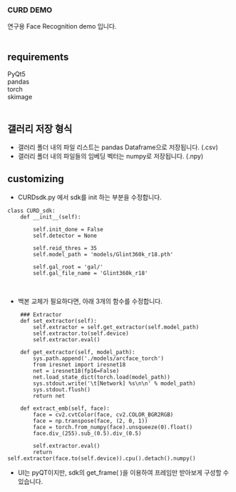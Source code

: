 ### CURD DEMO
연구용 Face Recognition demo 입니다.<br><br>

## requirements
PyQt5<br>
pandas<br>
torch<br>
skimage<br><br>

## 갤러리 저장 형식
- 갤러리 폴더 내의 파일 리스트는 pandas Dataframe으로 저장됩니다. (.csv)
- 갤러리 폴더 내의 파일들의 임베딩 벡터는 numpy로 저장됩니다. (.npy)

## customizing
- CURDsdk.py 에서 sdk를 init 하는 부분을 수정합니다.

```
class CURD_sdk:
    def __init__(self):

        self.init_done = False
        self.detector = None

        self.reid_thres = 35
        self.model_path = 'models/Glint360k_r18.pth'
        
        self.gal_root = 'gal/'
        self.gal_file_name = 'Glint360k_r18'
```

<br>

- 백본 교체가 필요하다면, 아래 3개의 함수를 수정합니다.

```
    ### Extractor
    def set_extractor(self):
        self.extractor = self.get_extractor(self.model_path)
        self.extractor.to(self.device)
        self.extractor.eval()

    def get_extractor(self, model_path):
        sys.path.append('./models/arcface_torch')
        from iresnet import iresnet18
        net = iresnet18(fp16=False)
        net.load_state_dict(torch.load(model_path))
        sys.stdout.write('\t[Network] %s\n\n' % model_path)
        sys.stdout.flush()
        return net

    def extract_emb(self, face):
        face = cv2.cvtColor(face, cv2.COLOR_BGR2RGB)
        face = np.transpose(face, (2, 0, 1))
        face = torch.from_numpy(face).unsqueeze(0).float()
        face.div_(255).sub_(0.5).div_(0.5)
        
        self.extractor.eval()
        return self.extractor(face.to(self.device)).cpu().detach().numpy()
```

- UI는 pyQT이지만, sdk의 get_frame( )을 이용하여 프레임만 받아보게 구성할 수 있습니다.
<br> 
